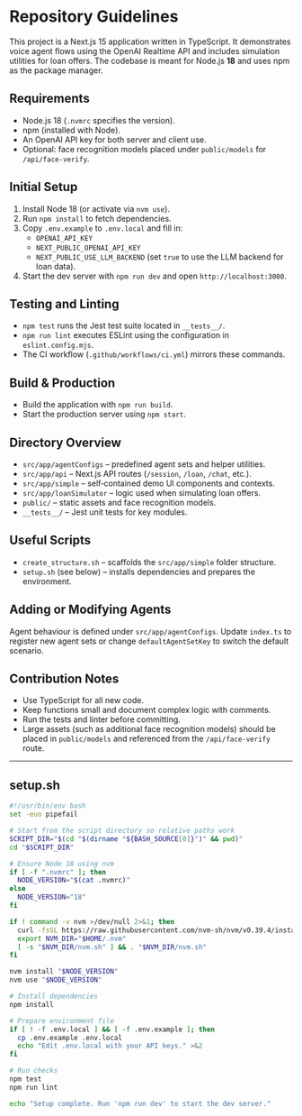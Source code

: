 # Repository Guidelines

This project is a Next.js 15 application written in TypeScript. It demonstrates voice agent flows using the OpenAI Realtime API and includes simulation utilities for loan offers. The codebase is meant for Node.js **18** and uses npm as the package manager.

## Requirements

- Node.js 18 (`.nvmrc` specifies the version).
- npm (installed with Node).
- An OpenAI API key for both server and client use.
- Optional: face recognition models placed under `public/models` for `/api/face-verify`.

## Initial Setup

1. Install Node 18 (or activate via `nvm use`).
2. Run `npm install` to fetch dependencies.
3. Copy `.env.example` to `.env.local` and fill in:
   - `OPENAI_API_KEY`
   - `NEXT_PUBLIC_OPENAI_API_KEY`
   - `NEXT_PUBLIC_USE_LLM_BACKEND` (set `true` to use the LLM backend for loan data).
4. Start the dev server with `npm run dev` and open `http://localhost:3000`.

## Testing and Linting

- `npm test` runs the Jest test suite located in `__tests__/`.
- `npm run lint` executes ESLint using the configuration in `eslint.config.mjs`.
- The CI workflow (`.github/workflows/ci.yml`) mirrors these commands.

## Build & Production

- Build the application with `npm run build`.
- Start the production server using `npm start`.

## Directory Overview

- `src/app/agentConfigs` – predefined agent sets and helper utilities.
- `src/app/api` – Next.js API routes (`/session`, `/loan`, `/chat`, etc.).
- `src/app/simple` – self‑contained demo UI components and contexts.
- `src/app/loanSimulator` – logic used when simulating loan offers.
- `public/` – static assets and face recognition models.
- `__tests__/` – Jest unit tests for key modules.

## Useful Scripts

- `create_structure.sh` – scaffolds the `src/app/simple` folder structure.
- `setup.sh` (see below) – installs dependencies and prepares the environment.

## Adding or Modifying Agents

Agent behaviour is defined under `src/app/agentConfigs`. Update
`index.ts` to register new agent sets or change `defaultAgentSetKey` to
switch the default scenario.

## Contribution Notes

- Use TypeScript for all new code.
- Keep functions small and document complex logic with comments.
- Run the tests and linter before committing.
- Large assets (such as additional face recognition models) should be placed in `public/models` and referenced from the `/api/face-verify` route.

---

## setup.sh

```bash
#!/usr/bin/env bash
set -euo pipefail

# Start from the script directory so relative paths work
SCRIPT_DIR="$(cd "$(dirname "${BASH_SOURCE[0]}")" && pwd)"
cd "$SCRIPT_DIR"

# Ensure Node 18 using nvm
if [ -f ".nvmrc" ]; then
  NODE_VERSION="$(cat .nvmrc)"
else
  NODE_VERSION="18"
fi

if ! command -v nvm >/dev/null 2>&1; then
  curl -fsSL https://raw.githubusercontent.com/nvm-sh/nvm/v0.39.4/install.sh | bash
  export NVM_DIR="$HOME/.nvm"
  [ -s "$NVM_DIR/nvm.sh" ] && . "$NVM_DIR/nvm.sh"
fi

nvm install "$NODE_VERSION"
nvm use "$NODE_VERSION"

# Install dependencies
npm install

# Prepare environment file
if [ ! -f .env.local ] && [ -f .env.example ]; then
  cp .env.example .env.local
  echo "Edit .env.local with your API keys." >&2
fi

# Run checks
npm test
npm run lint

echo "Setup complete. Run 'npm run dev' to start the dev server."
```
